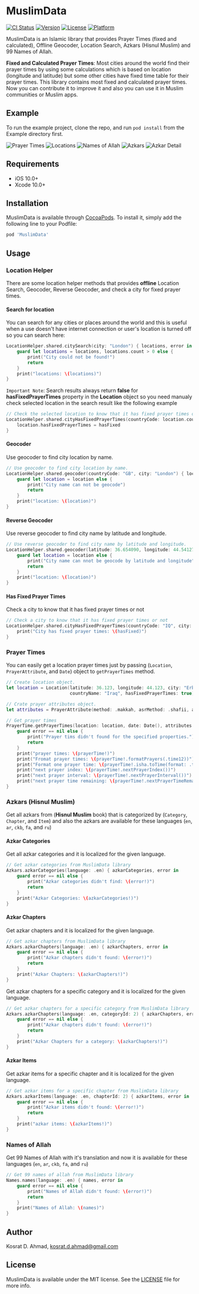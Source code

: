 # MuslimData

[![CI Status](https://img.shields.io/travis/KosratDAhmad/MuslimData.svg?style=flat)](https://travis-ci.org/KosratDAhmad/MuslimData)
[![Version](https://img.shields.io/cocoapods/v/MuslimData.svg?style=flat)](https://cocoapods.org/pods/MuslimData)
[![License](https://img.shields.io/cocoapods/l/MuslimData.svg?style=flat)](https://cocoapods.org/pods/MuslimData)
[![Platform](https://img.shields.io/cocoapods/p/MuslimData.svg?style=flat)](https://cocoapods.org/pods/MuslimData)

MuslimData is an Islamic library that provides Prayer Times (fixed and calculated), Offline Geocoder, Location Search, Azkars (Hisnul Muslim) and 99 Names of Allah.

**Fixed and Calculated Prayer Times**:
Most cities around the world find their prayer times by using some calculations which is based on location (longitude and latitude) but some other cities have fixed time table for their prayer times. This library contains most fixed and calculated prayer times. Now you can contribute it to improve it and also you can use it in Muslim communities or Muslim apps.

## Example

To run the example project, clone the repo, and run `pod install` from the Example directory first.

![Prayer Times](screenshots/1-prayer-times.png)    ![Locations](screenshots/2-locations.png)
![Names of Allah](screenshots/3-names.png)    ![Azkars](screenshots/4-azkars.png)
![Azkar Detail](screenshots/5-azkar-detail.png)

## Requirements

* iOS 10.0+
* Xcode 10.0+

## Installation

MuslimData is available through [CocoaPods](https://cocoapods.org). To install
it, simply add the following line to your Podfile:

```ruby
pod 'MuslimData'
```

## Usage 

### Location Helper 

There are some location helper methods that provides **offline** Location Search, Geocoder, Reverse Geocoder, and check a city for fixed prayer times.


#### Search for location

You can search for any cities or places around the world and this is useful when a use doesn't have internet connection or user's location is turned off so you can search here:
```swift
LocationHelper.shared.citySearch(city: "London") { locations, error in
    guard let locations = locations, locations.count > 0 else {
        print("City could not be found!")
        return
    }
    print("locations: \(locations)")
}
```
`Important Note`: Search results always return **false** for **hasFixedPrayerTimes** property in the **Location** object so you need manualy check selected location in the search result like the following example 
```swift
// Check the selected location to know that it has fixed prayer times or not.
LocationHelper.shared.cityHasFixedPrayerTimes(countryCode: location.countryCode, city: location.city) { hasFixed in
    location.hasFixedPrayerTimes = hasFixed
}
```

#### Geocoder 

Use geocoder to find city location by name.

```swift
// Use geocoder to find city location by name.
LocationHelper.shared.geocoder(countryCode: "GB", city: "London") { location in
    guard let location = location else {
        print("City name can not be geocode")
        return
    }
    print("location: \(location)")
}
```

#### Reverse Geocoder

Use reverse geocoder to find city name by latitude and longitude.

```swift 
// Use reverse geocoder to find city name by latitude and longitude.
LocationHelper.shared.geocoder(latitude: 36.654090, longitude: 44.541278) { location in
    guard let location = location else {
        print("City name can nnot be geocode by latitude and longitude")
        return
    }
    print("location: \(location)")
}
```

#### Has Fixed Prayer Times

Check a city to know that it has fixed prayer times or not

```swift
// Check a city to know that it has fixed prayer times or not
LocationHelper.shared.cityHasFixedPrayerTimes(countryCode: "IQ", city: "Duhok") { hasFixed in
    print("City has fixed prayer times: \(hasFixed)")
}
```

### Prayer Times 

You can easily get a location prayer times just by passing (`Location`, `PrayerAttribute`, and `Date`) object to `getPrayerTimes` method.

```swift 
// Create location object.
let location = Location(latitude: 36.123, longitude: 44.123, city: "Erbil", countryCode: "IQ",
                        countryName: "Iraq", hasFixedPrayerTimes: true)

// Crate prayer attributes object.
let attributes = PrayerAttribute(method: .makkah, asrMethod: .shafii, adjustAngle: .angleBased)

// Get prayer times
PrayerTime.getPrayerTimes(location: location, date: Date(), attributes: attributes) { prayerTime, error in
    guard error == nil else {
        print("Prayer tims didn't found for the specified properties.")
        return
    }
    print("prayer times: \(prayerTime!)")
    print("Fromat prayer times: \(prayerTime!.formatPrayers(.time12))")
    print("Format one prayer time: \(prayerTime!.isha.toTime(format: .time24))")
    print("next prayer index: \(prayerTime!.nextPrayerIndex())")
    print("next prayer interval: \(prayerTime!.nextPrayerInterval())")
    print("next prayer time remaining: \(prayerTime!.nextPrayerTimeRemaining())")
}
```

### Azkars (Hisnul Muslim)

Get all azkars from (**Hisnul Muslim** book) that is categorized by (`Category`, `Chapter`, and `Item`) and also the azkars are available for these languages (`en`, `ar`, `ckb`, `fa`, and `ru`)

#### Azkar Categories 

Get all azkar categories and it is localized for the given language.

```swift
// Get azkar categories from MuslimData library
Azkars.azkarCategories(language: .en) { azkarCategories, error in
    guard error == nil else {
        print("Azkar categories didn't find: \(error!)")
        return
    }
    print("Azkar Categories: \(azkarCategories!)")
}
```

#### Azkar Chapters

Get azkar chapters and it is localized for the given language.

```swift
// Get azkar chapters from MuslimData library
Azkars.azkarChapters(language: .en) { azkarChapters, error in
    guard error == nil else {
        print("Azkar chapters didn't found: \(error!)")
        return
    }
    print("Azkar Chapters: \(azkarChapters!)")
}
```

Get azkar chapters for a specific category and it is localized for the given language.

```swift
// Get azkar chapters for a specific category from MuslimData library
Azkars.azkarChapters(language: .en, categoryId: 2) { azkarChapters, error in
    guard error == nil else {
        print("Azkar chapters didn't found: \(error!)")
        return
    }
    print("Azkar Chapters for a category: \(azkarChapters!)")
}
```

#### Azkar Items

Get azkar items for a specific chapter and it is localized for the given language.
```swift
// Get azkar items for a specific chapter from MuslimData library
Azkars.azkarItems(language: .en, chapterId: 2) { azkarItems, error in
    guard error == nil else {
        print("Azkar items didn't found: \(error!)")
        return
    }
    print("azkar items: \(azkarItems!)")
}
```

### Names of Allah 

Get 99 Names of Allah with it's translation and now it is available for these languages (`en`, `ar`, `ckb`, `fa`, and `ru`)

```swift
// Get 99 names of allah from MuslimData library
Names.names(language: .en) { names, error in
    guard error == nil else {
        print("Names of Allah didn't found: \(error!)")
        return
    }
    print("Names of Allah: \(names)")
} 
```
## Author

Kosrat D. Ahmad, kosrat.d.ahmad@gmail.com

## License

MuslimData is available under the MIT license. See the [LICENSE](LICENSE) file for more info.
